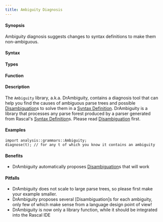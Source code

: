 ```yaml
---
title: Ambiguity Diagnosis
---
```


#### Synopsis

Ambiguity diagnosis suggests changes to syntax definitions to make them non-ambiguous.

#### Syntax

#### Types

#### Function

#### Description

The `Ambiguity` library, a.k.a. DrAmbiguity, contains a diagnosis tool that can help you find the causes of ambiguous 
parse trees and possible [Disambiguation](/docs//Rascal/Declarations/SyntaxDefinition/Disambiguation)s to solve them in a [Syntax Definition](/docs//Rascal/Declarations/SyntaxDefinition).
DrAmbiguity is a library that processes any parse forest produced by a parser generated from Rascal's [Syntax Definition](/docs//Rascal/Declarations/SyntaxDefinition)s.
Please read [Disambiguation](/docs//Rascal/Declarations/SyntaxDefinition/Disambiguation) first.

#### Examples

```rascal
import analysis::grammars::Ambiguity;
diagnose(t); // for any t of which you know it contains an ambiguity
```

#### Benefits

*  DrAmbiguity automatically proposes [Disambiguation](/docs//Rascal/Declarations/SyntaxDefinition/Disambiguation)s that will work 

#### Pitfalls

*  DrAmbiguity does not scale to large parse trees, so please first make your example smaller.
*  DrAmbiguity proposes several [Disambiguation]s for each ambiguity, only few of which make sense from a language design point of view!
*  DrAmbiguity is now only a library function, while it should be integrated into the Rascal IDE


